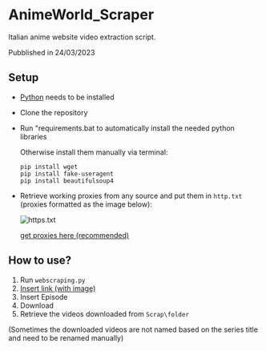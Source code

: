 # AnimeWorld_Scraper
Italian anime website video extraction script.

Pubblished in 24/03/2023

## Setup

+ [Python](https://www.python.org/downloads/) needs to be installed

+ Clone the repository

+ Run "requirements.bat to automatically install the needed python libraries

   Otherwise install them manually via terminal:
  ```
  pip install wget
  pip install fake-useragent
  pip install beautifulsoup4
  ```
+ Retrieve working proxies from any source and put them in `http.txt` (proxies formatted as the image below):

    ![https.txt](https://i.imgur.com/CyXjBg8.png)
  
    [get proxies here (recommended) ](https://raw.githubusercontent.com/clarketm/proxy-list/master/proxy-list-raw.txt)
    
## How to use?
1. Run `webscraping.py`
2. [Insert link (with image) ](https://imgur.com/a/QhZXyM4)
3. Insert Episode
4. Download
5. Retrieve the videos downloaded from `Scrap\folder`

(Sometimes the downloaded videos are not named based on the series title and need to be renamed manually)
